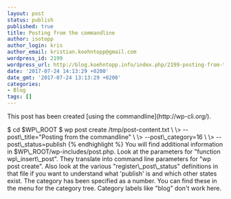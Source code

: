 ```yaml
---
layout: post
status: publish
published: true
title: Posting from the commandline
author: isotopp
author_login: kris
author_email: kristian.koehntopp@gmail.com
wordpress_id: 2199
wordpress_url: http://blog.koehntopp.info/index.php/2199-posting-from-the-commandline/
date: '2017-07-24 14:13:29 +0200'
date_gmt: '2017-07-24 13:13:29 +0200'
categories:
- Blog
tags: []
---
```

<p>This post has been created [using the commandline](http://wp-cli.org/).</p>
<p>    $ cd $WP\_ROOT $ wp post create /tmp/post-content.txt \ \> --post\_title="Posting from the commandline" \ \> --post\_category=16 \ \> --post\_status=publish {% endhighlight %} You will find additional information in $WP\_ROOT/wp-includes/post.php. Look at the parameters for "function wp\_insert\_post". They translate into command line parameters for "wp post create". Also look at the various "register\_post\_status" definitions in that file if you want to understand what 'publish' is and which other states exist. The category has been specified as a number. You can find these in the menu for the category tree. Category labels like "blog" don't work here.</p>
